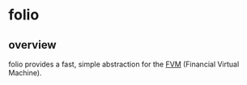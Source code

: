 # folio

## overview

folio provides a fast, simple abstraction for the [FVM](https://www.primitive.xyz/papers/yellow.pdf) (Financial Virtual Machine). 